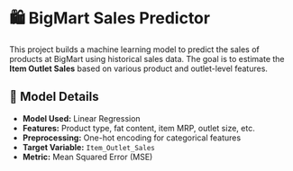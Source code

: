# 🛍️ BigMart Sales Predictor

This project builds a machine learning model to predict the sales of products at BigMart using historical sales data. The goal is to estimate the **Item Outlet Sales** based on various product and outlet-level features.
## 🧠 Model Details

- **Model Used:** Linear Regression  
- **Features:** Product type, fat content, item MRP, outlet size, etc.  
- **Preprocessing:** One-hot encoding for categorical features  
- **Target Variable:** `Item_Outlet_Sales`  
- **Metric:** Mean Squared Error (MSE)

